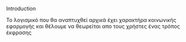 
Introduction


Το λογισμικό που θα αναπτυχθεί αρχικά έχει χαρακτήρα κοινωνικής εφαρμογής και θέλουμε να θεωρείται απο τους χρήστες 
ένας τρόπος έκφρασης 
